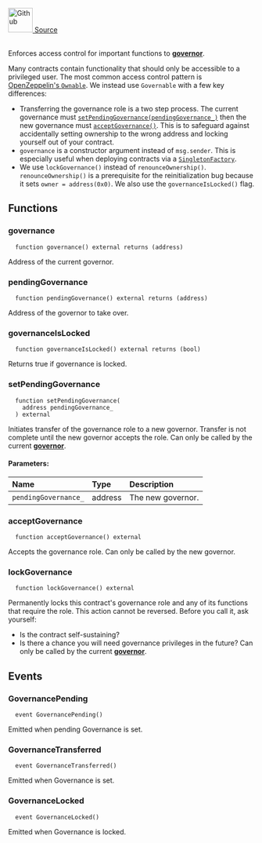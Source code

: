 <a href="https://github.com/solace-fi/solace-core/blob/main/contracts/interfaces/utils/IGovernable.sol"><img src="/img/github.svg" alt="Github" width="50px"/> Source</a><br/><br/>

Enforces access control for important functions to [**governor**](/docs/protocol/governance).

Many contracts contain functionality that should only be accessible to a privileged user. The most common access control pattern is [OpenZeppelin's `Ownable`](https://docs.openzeppelin.com/contracts/4.x/access-control#ownership-and-ownable). We instead use `Governable` with a few key differences:
- Transferring the governance role is a two step process. The current governance must [`setPendingGovernance(pendingGovernance_)`](#setpendinggovernance) then the new governance must [`acceptGovernance()`](#acceptgovernance). This is to safeguard against accidentally setting ownership to the wrong address and locking yourself out of your contract.
- `governance` is a constructor argument instead of `msg.sender`. This is especially useful when deploying contracts via a [`SingletonFactory`](./ISingletonFactory).
- We use `lockGovernance()` instead of `renounceOwnership()`. `renounceOwnership()` is a prerequisite for the reinitialization bug because it sets `owner = address(0x0)`. We also use the `governanceIsLocked()` flag.


## Functions
### governance
```solidity
  function governance() external returns (address)
```
Address of the current governor.



### pendingGovernance
```solidity
  function pendingGovernance() external returns (address)
```
Address of the governor to take over.



### governanceIsLocked
```solidity
  function governanceIsLocked() external returns (bool)
```
Returns true if governance is locked.



### setPendingGovernance
```solidity
  function setPendingGovernance(
    address pendingGovernance_
  ) external
```
Initiates transfer of the governance role to a new governor.
Transfer is not complete until the new governor accepts the role.
Can only be called by the current [**governor**](/docs/protocol/governance).


#### Parameters:
| Name | Type | Description                                                          |
| :--- | :--- | :------------------------------------------------------------------- |
| `pendingGovernance_` | address | The new governor. |

### acceptGovernance
```solidity
  function acceptGovernance() external
```
Accepts the governance role.
Can only be called by the new governor.



### lockGovernance
```solidity
  function lockGovernance() external
```
Permanently locks this contract's governance role and any of its functions that require the role.
This action cannot be reversed.
Before you call it, ask yourself:
  - Is the contract self-sustaining?
  - Is there a chance you will need governance privileges in the future?
Can only be called by the current [**governor**](/docs/protocol/governance).




## Events
### GovernancePending
```solidity
  event GovernancePending()
```
Emitted when pending Governance is set.


### GovernanceTransferred
```solidity
  event GovernanceTransferred()
```
Emitted when Governance is set.


### GovernanceLocked
```solidity
  event GovernanceLocked()
```
Emitted when Governance is locked.


